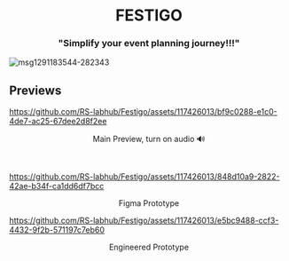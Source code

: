 <h1 align="center">FESTIGO</h1>
<h3 align="center">"Simplify your event planning journey!!!"</h3>

![msg1291183544-282343](https://github.com/RS-labhub/Festigo/assets/117426013/1b787e43-8ae0-4b33-bc73-a259f436f679)


## Previews


https://github.com/RS-labhub/Festigo/assets/117426013/bf9c0288-e1c0-4de7-ac25-67dee2d8f2ee
<p align="center">
  Main Preview, turn on audio 🔊
</p>

<br>


https://github.com/RS-labhub/Festigo/assets/117426013/848d10a9-2822-42ae-b34f-ca1dd6df7bcc
<p align="center">
  Figma Prototype
</p>



https://github.com/RS-labhub/Festigo/assets/117426013/e5bc9488-ccf3-4432-9f2b-571197c7eb60
<p align="center">
  Engineered Prototype
</p>
